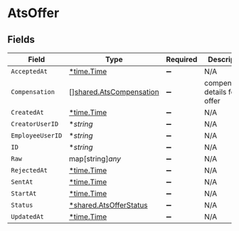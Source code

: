 # AtsOffer


## Fields

| Field                                                                     | Type                                                                      | Required                                                                  | Description                                                               |
| ------------------------------------------------------------------------- | ------------------------------------------------------------------------- | ------------------------------------------------------------------------- | ------------------------------------------------------------------------- |
| `AcceptedAt`                                                              | [*time.Time](https://pkg.go.dev/time#Time)                                | :heavy_minus_sign:                                                        | N/A                                                                       |
| `Compensation`                                                            | [][shared.AtsCompensation](../../../pkg/models/shared/atscompensation.md) | :heavy_minus_sign:                                                        | compensation details for the offer                                        |
| `CreatedAt`                                                               | [*time.Time](https://pkg.go.dev/time#Time)                                | :heavy_minus_sign:                                                        | N/A                                                                       |
| `CreatorUserID`                                                           | **string*                                                                 | :heavy_minus_sign:                                                        | N/A                                                                       |
| `EmployeeUserID`                                                          | **string*                                                                 | :heavy_minus_sign:                                                        | N/A                                                                       |
| `ID`                                                                      | **string*                                                                 | :heavy_minus_sign:                                                        | N/A                                                                       |
| `Raw`                                                                     | map[string]*any*                                                          | :heavy_minus_sign:                                                        | N/A                                                                       |
| `RejectedAt`                                                              | [*time.Time](https://pkg.go.dev/time#Time)                                | :heavy_minus_sign:                                                        | N/A                                                                       |
| `SentAt`                                                                  | [*time.Time](https://pkg.go.dev/time#Time)                                | :heavy_minus_sign:                                                        | N/A                                                                       |
| `StartAt`                                                                 | [*time.Time](https://pkg.go.dev/time#Time)                                | :heavy_minus_sign:                                                        | N/A                                                                       |
| `Status`                                                                  | [*shared.AtsOfferStatus](../../../pkg/models/shared/atsofferstatus.md)    | :heavy_minus_sign:                                                        | N/A                                                                       |
| `UpdatedAt`                                                               | [*time.Time](https://pkg.go.dev/time#Time)                                | :heavy_minus_sign:                                                        | N/A                                                                       |